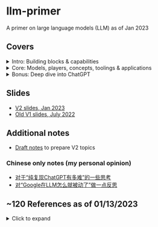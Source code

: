 # llm-primer
A primer on large language models (LLM) as of Jan 2023

## Covers
<details>
  <summary>Intro: Building blocks & capabilities</summary>

  - LM and LLM
  - Transformer
  - How are LLMs trained?
  - LLM decoding
  - LLM training in parallel
  - LLM capabilities, advanced capabilities and insance capabilities
</details>
<details>
  <summary>Core: Models, players, concepts, toolings & applications</summary>

  - Selected LLMs
    - BERT
    - GPT family
    - T5
    - GLM
  - LLM Players
    - big companies
    - institutes and startups)
  - LLM concepts
    - Pretraining, finetuning, prompt tuning
    - Scaling laws
    - Prompt engineering
    - Prompt tuning (soft prompt)
    - "Emergent abilities"
    - Chain of thoughts (CoT)
    - Least-to-most prompting
    - Hallucination
    - Retrieval LLM
    - RLHF for LLM
    - Mixture of Experts (MoE) LLM
  - LLM Tooling
    - Huggingface
    - TF hub, Torch NLP, PaddleNLP
    - Transformers lib, Colossal-ai, Ray and NanoGPT
    - Other toolings
  - LLM Applications

</details>
<details>
  <summary>Bonus: Deep dive into ChatGPT</summary>

  - ChatGPT model evolvment
  - Research (InstructGPT) overview
  - Possible next steps for ChatGPT?
  - Engineering discussion
  - Rough estimate to train/server chatgpt
  - My thoughts on technical challenges to reproduce ChatGPT
  - What less optimal choices Google made related to ChatGPT delayed Google to release similar product?
  - Fun facts
  - ChatGPT challenges
  - Final question: Will ChatGPT become next iPhone, or next Alexa, or next ClubHouse?
  
</details>

## Slides
- [V2 slides, Jan 2023](https://github.com/hululuzhu/llm-primer/blob/main/llm_primer_v2_jan_2023.pdf)
- [Old V1 slides, July 2022](https://github.com/hululuzhu/fun-paper-sharing/blob/main/slides/llm_primer_v1.pdf)


## Additional notes
- [Draft notes](draft_notes_llm_primer.pdf) to prepare V2 topics

### Chinese only notes (my personal opinion)
- [对于“纯复现ChatGPT有多难”的一些思考](chinese_only_tech_challanges_reproduce_chatgpt.md)
- [对“Google在LLM怎么就被动了”做一点反思](chinese_only_thoughts_on_less_optimal_choices_by_google.md)


## ~120 References as of 01/13/2023
<details>
  <summary>Click to expand</summary>

  - [[1706.03741] Deep reinforcement learning from human preferences](https://arxiv.org/abs/1706.03741)
  - [[1706.03762] Attention Is All You Need](https://arxiv.org/abs/1706.03762)
  - [[1810.04805] BERT: Pre-training of Deep Bidirectional Transformers for Language Understanding](https://arxiv.org/abs/1810.04805)
  - [[1904.00962] Large Batch Optimization for Deep Learning: Training BERT in 76 minutes](https://arxiv.org/abs/1904.00962)
  - [[1907.11692] RoBERTa: A Robustly Optimized BERT Pretraining Approach](https://arxiv.org/abs/1907.11692)
  - [[1910.10683] Exploring the Limits of Transfer Learning with a Unified Text-to-Text Transformer](https://arxiv.org/abs/1910.10683)
  - [[2001.08361] Scaling Laws for Neural Language Models](https://arxiv.org/abs/2001.08361)
  - [[2005.14165] Language Models are Few-Shot Learners](https://arxiv.org/abs/2005.14165)
  - [[2103.00823] M6: A Chinese Multimodal Pretrainer](https://arxiv.org/abs/2103.00823)
  - [[2104.08691] The Power of Scale for Parameter-Efficient Prompt Tuning](https://arxiv.org/abs/2104.08691)
  - [[2104.09864] RoFormer: Enhanced Transformer with Rotary Position Embedding](https://arxiv.org/abs/2104.09864)
  - [[2106.04554] A Survey of Transformers](https://arxiv.org/abs/2106.04554)
  - [[2111.06377] Masked Autoencoders Are Scalable Vision Learners](https://arxiv.org/abs/2111.06377)
  - [[2112.12731] ERNIE 3.0 Titan: Exploring Larger-scale Knowledge Enhanced Pre-training for Language Understanding and Generation](https://arxiv.org/abs/2112.12731)
  - [[2201.08239] LaMDA: Language Models for Dialog Applications](https://arxiv.org/abs/2201.08239)
  - [[2201.11903] Chain-of-Thought Prompting Elicits Reasoning in Large Language Models](https://arxiv.org/abs/2201.11903)
  - [[2203.15556] Training Compute-Optimal Large Language Models](https://arxiv.org/abs/2203.15556)
  - [[2204.05862] Training a Helpful and Harmless Assistant with Reinforcement Learning from Human Feedback](https://arxiv.org/abs/2204.05862)
  - [[2205.01068] OPT: Open Pre-trained Transformer Language Models](https://arxiv.org/abs/2205.01068)
  - [[2205.05198] Reducing Activation Recomputation in Large Transformer Models](https://arxiv.org/abs/2205.05198)
  - [[2205.10625] Least-to-Most Prompting Enables Complex Reasoning in Large Language Models](https://arxiv.org/abs/2205.10625)
  - [[2205.11916] Large Language Models are Zero-Shot Reasoners](https://arxiv.org/abs/2205.11916)
  - [[2206.07682] Emergent Abilities of Large Language Models](https://arxiv.org/abs/2206.07682)
  - [[2207.01780] CodeRL: Mastering Code Generation through Pretrained Models and Deep Reinforcement Learning](https://arxiv.org/abs/2207.01780)
  - [[2208.03299] Atlas: Few-shot Learning with Retrieval Augmented Language Models](https://arxiv.org/abs/2208.03299)
  - [[2210.02414] GLM-130B: An Open Bilingual Pre-trained Model](https://arxiv.org/abs/2210.02414)
  - [[D] GPT-3, The $4,600,000 Language Model : r/MachineLearning](https://www.reddit.com/r/MachineLearning/comments/h0jwoz/d_gpt3_the_4600000_language_model/)
  - [Alibaba Cloud Launches 'ModelScope,' An Open-Source Model-as-a-Service (MaaS) Platform that Comes with Hundreds of Artificial Intelligence (AI) Models - MarkTechPost](https://www.marktechpost.com/2022/11/21/alibaba-cloud-launches-modelscope-an-open-source-model-as-a-service-maas-platform-that-comes-with-hundreds-of-artificial-intelligence-ai-models/)
  - [Aligning Language Models to Follow Instructions](https://openai.com/blog/instruction-following/)
  - [AlphaGo](https://www.deepmind.com/research/highlighted-research/alphago)
  - [Anthropic](https://www.anthropic.com/)
  - [BART: Denoising Sequence-to-Sequence Pre-training for Natural Language Generation, Translation, and Comprehension | Facebook AI Research](https://ai.facebook.com/research/publications/bart-denoising-sequence-to-sequence-pre-training-for-natural-language-generation-translation-and-comprehension/)
  - [Better Language Models and Their Implications](https://openai.com/blog/better-language-models/)
  - [BigScience](https://bigscience.huggingface.co/)
  - [BlenderBot 3: An AI Chatbot That Improves Through Conversation | Meta](https://about.fb.com/news/2022/08/blenderbot-ai-chatbot-improves-through-conversation/)
  - [Building safer dialogue agents](https://www.deepmind.com/blog/building-safer-dialogue-agents)
  - [Chat GPT (可能)是怎麼煉成的 - GPT 社會化的過程](https://www.youtube.com/watch?v=e0aKI2GGZNg)
  - [ChatGPT cheats? Triangle professors grapple with viral AI technology as semester starts](https://www.newsobserver.com/news/local/article270952057.html)
  - [ChatGPT produces made-up nonexistent references | Hacker News](https://news.ycombinator.com/item?id=33841672)
  - [ChatGPT, Open AI's Chatbot, Is Spitting Out Biased, Sexist Results - Bloomberg](https://www.bloomberg.com/news/newsletters/2022-12-08/chatgpt-open-ai-s-chatbot-is-spitting-out-biased-sexist-results)
  - [ChatGPT: Optimizing Language Models for Dialogue](https://openai.com/blog/chatgpt/)
  - [Code for CodeT5: a new code-aware pre-trained encoder-decoder model.](https://github.com/salesforce/CodeT5)
  - [Colossal-AI](https://colossalai.org/)
  - [DeepMind’s AlphaCode AI writes code at a competitive level | TechCrunch](https://techcrunch.com/2022/02/02/deepminds-alphacode-ai-writes-code-at-a-competitive-level/)
  - [Democratizing access to large-scale language models with OPT-175B](https://ai.facebook.com/blog/democratizing-access-to-large-scale-language-models-with-opt-175b/)
  - [Don’t Ban ChatGPT in Schools. Teach With It. - The New York Times](https://www.nytimes.com/2023/01/12/technology/chatgpt-schools-teachers.html)
  - [EleutherAI](https://www.eleuther.ai/)
  - [EleutherAI/gpt-neox-20b · Hugging Face](https://huggingface.co/EleutherAI/gpt-neox-20b)
  - [Exploring Transfer Learning with T5: the Text-To-Text Transfer Transformer – Google AI Blog](https://ai.googleblog.com/2020/02/exploring-transfer-learning-with-t5.html)
  - [galactica research model by Meta](https://galactica.org/)
  - [Generative adversarial network - Wikipedia](https://en.wikipedia.org/wiki/Generative_adversarial_network)
  - [GitHub - f/awesome-chatgpt-prompts: This repo includes ChatGPT prompt curation to use ChatGPT better.](https://github.com/f/awesome-chatgpt-prompts)
  - [GitHub - google/BIG-bench: Beyond the Imitation Game collaborative benchmark for measuring and extrapolating the capabilities of language models](https://github.com/google/BIG-bench)
  - [GitHub - huggingface/transformers: 🤗 Transformers: State-of-the-art Machine Learning for Pytorch, TensorFlow, and JAX.](https://github.com/huggingface/transformers)
  - [GitHub - karpathy/nanoGPT: The simplest, fastest repository for training/finetuning medium-sized GPTs.](https://github.com/karpathy/nanoGPT)
  - [GitHub - openai/openai-cookbook: Techniques to improve reliability](https://github.com/openai/openai-cookbook/blob/main/techniques_to_improve_reliability.md)
  - [GitHub - PaddlePaddle/PaddleNLP](https://github.com/PaddlePaddle/PaddleNLP)
  - [GitHub Copilot · Your AI pair programmer](https://github.com/features/copilot)
  - [github: Jianlin Su bojone](https://github.com/bojone)
  - [GitHub's AI Coding Assistant Copilot Launches - Voicebot.ai](https://voicebot.ai/2022/06/22/githubs-ai-coding-assistant-copilot-launches/)
  - [GLM-130B: An Open Bilingual Pre-Trained Model](https://github.com/THUDM/GLM-130B)
  - [gluebenchmark Leaderboard](https://gluebenchmark.com/leaderboard/)
  - [Google AI Introduces Minerva: A Natural Language Processing (NLP) Model That Solves Mathematical Questions - MarkTechPost](https://www.marktechpost.com/2022/07/04/google-ai-introduces-minerva-a-natural-language-processing-nlp-model-that-solves-mathematical-questions/)
  - [Google Sidelines Engineer Who Claims Its A.I. Is Sentient - The New York Times](https://www.nytimes.com/2022/06/12/technology/google-chatbot-ai-blake-lemoine.html)
  - [Google's Massive New Language Model Can Explain Jokes](https://www.datanami.com/2022/04/22/googles-massive-new-language-model-can-explain-jokes/)
  - [Got It AI creates truth checker for ChatGPT 'hallucinations' | VentureBeat](https://venturebeat.com/ai/got-it-ai-creates-truth-checker-for-chatgpt-hallucinations/)
  - [GPT-3 Powers the Next Generation of Apps](https://openai.com/blog/gpt-3-apps/)
  - [GSM8K Dataset | Papers With Code](https://paperswithcode.com/dataset/gsm8k)
  - [How come GPT can seem so brilliant one minute and so breathtakingly dumb the next?](https://garymarcus.substack.com/p/how-come-gpt-can-seem-so-brilliant)
  - [How does GPT Obtain its Ability? Tracing Emergent Abilities of Language Models to their Sources](https://yaofu.notion.site/How-does-GPT-Obtain-its-Ability-Tracing-Emergent-Abilities-of-Language-Models-to-their-Sources-b9a57ac0fcf74f30a1ab9e3e36fa1dc1)
  - [HUAWEI Noah's Ark Lab · GitHub](https://github.com/huawei-noah/Pretrained-Language-Model/tree/master/PanGu-%CE%B1)
  - [HuggingFace: Deploy Hugging Face models easily with Amazon SageMaker](https://huggingface.co/blog/deploy-hugging-face-models-easily-with-amazon-sagemaker)
  - [HuggingFace: Fine-tune a pretrained model](https://huggingface.co/docs/transformers/training)
  - [HuggingFace: How to generate text: using different decoding methods for language generation with Transformers](https://huggingface.co/blog/how-to-generate)
  - [HuggingFace: Models](https://huggingface.co/docs/transformers/main_classes/model)
  - [HuggingFace: Pipelines](https://huggingface.co/docs/transformers/main_classes/pipelines)
  - [HuggingFace: Tokenizer](https://huggingface.co/docs/transformers/main_classes/tokenizer)
  - [HuggingFace: Uploading models](https://huggingface.co/docs/hub/models-uploading)
  - [Improving language models by retrieving from trillions of tokens](https://www.deepmind.com/publications/improving-language-models-by-retrieving-from-trillions-of-tokens)
  - [Improving Language Understanding by Generative Pre-Training](https://s3-us-west-2.amazonaws.com/openai-assets/research-covers/language-unsupervised/language_understanding_paper.pdf)
  - [Introducing FLAN: More generalizable Language Models with Instruction Fine-Tuning](https://ai.googleblog.com/2021/10/introducing-flan-more-generalizable.html)
  - [Introducing Pathways: A next-generation AI architecture](https://blog.google/technology/ai/introducing-pathways-next-generation-ai-architecture/)
  - [Jonathan Hui: How much do I like ChatGPT?](https://jonathan-hui.medium.com/how-much-do-i-like-chatgpt-3d8a3216e137)
  - [LaMDA and the Sentient AI Trap | WIRED](https://www.wired.com/story/lamda-sentient-ai-bias-google-blake-lemoine/)
  - [LaMDA: our breakthrough conversation technology](https://blog.google/technology/ai/lamda/)
  - [Language Model – AI2 Blog](https://blog.allenai.org/tagged/language-model)
  - [Large Language Models and Where to Use Them: Part 1](https://txt.cohere.ai/llm-use-cases/)
  - [M6 by Alibaba: MultiModality-to-MultiModality Multitask Mega-transformer](https://www.infoq.cn/article/xIX9lekuuLcXewc5iphF)
  - [Microsoft dumping ton of cash into ChatGPT Office infusion | AppleInsider](https://appleinsider.com/articles/23/01/10/microsoft-dumping-ton-of-cash-into-chatgpt-office-infusion)
  - [Microsoft Set To Integrate ChatGPT With Bing | CDOTrends](https://www.cdotrends.com/story/17758/microsoft-set-integrate-chatgpt-bing)
  - [Minerva: Solving Quantitative Reasoning Problems with Language Models – Google AI Blog](https://ai.googleblog.com/2022/06/minerva-solving-quantitative-reasoning.html)
  - [Mosaic LLMs (Part 2): GPT-3 quality for <$500k](https://www.mosaicml.com/blog/gpt-3-quality-for-500k#:~:text=The%20bottom%20line%3A%20it%20costs,10x%20less%20than%20people%20think.)
  - [nanoGPT/scaling_laws.ipynb at master](https://github.com/karpathy/nanoGPT/blob/master/scaling_laws.ipynb)
  - [New and Improved Content Moderation Tooling](https://openai.com/blog/new-and-improved-content-moderation-tooling/)
  - [New York City Department of Education Bans ChatGPT](https://www.govtech.com/education/k-12/new-york-city-department-of-education-bans-chatgpt)
  - [OpenAI ‘GPT-f’ Delivers SOTA Performance in Automated Mathematical Theorem Proving | Synced](https://syncedreview.com/2020/09/10/openai-gpt-f-delivers-sota-performance-in-automated-mathematical-theorem-proving/)
  - [OpenAI begins piloting ChatGPT Professional, a premium version of its viral chatbot | TechCrunch](https://techcrunch.com/2023/01/11/openai-begins-piloting-chatgpt-professional-a-premium-version-of-its-viral-chatbot/)
  - [OpenAI Codex](https://openai.com/blog/openai-codex/)
  - [OpenAI Just Released the AI It Said Was Too Dangerous to Share](https://futurism.com/the-byte/openai-released-ai-dangerous-share)
  - [OpenAI Model index for researchers](https://beta.openai.com/docs/model-index-for-researchers)
  - [OpenAI says its text-generating algorithm GPT-2 is too dangerous to release.](https://slate.com/technology/2019/02/openai-gpt2-text-generating-algorithm-ai-dangerous.html)
  - [OpenAI's new ChatGPT bot: 10 dangerous things it's capable of](https://www.bleepingcomputer.com/news/technology/openais-new-chatgpt-bot-10-dangerous-things-its-capable-of/)
  - [Outrageously Large Neural Networks: The Sparsely-Gated Mixture-of-Experts Layer – Google Research](https://research.google/pubs/pub45929/)
  - [Pathways Language Model (PaLM): Scaling to 540 Billion Parameters for Breakthrough Performance](https://ai.googleblog.com/2022/04/pathways-language-model-palm-scaling-to.html)
  - [PyTorch-NLP](https://modelzoo.co/model/pytorch-nlp)
  - [Ray Distributed Computing - Anyscale](https://www.anyscale.com/ray-open-source)
  - [Research | Stanford HAI](https://hai.stanford.edu/research)
  - [Researcher Tells AI to Write a Paper About Itself, Then Submits It to Academic Journal](https://futurism.com/gpt3-academic-paper)
  - [Salesforce’s CodeRL Achieves SOTA Code Generation Results With Strong Zero-Shot Transfer Capabilities | Synced](https://syncedreview.com/2022/07/07/salesforces-coderl-achieves-sota-code-generation-results-with-strong-zero-shot-transfer-capabilities/)
  - [Solving (Some) Formal Math Olympiad Problems](https://openai.com/blog/formal-math/)
  - [Stable Diffusion 2-1 - a Hugging Face Space by stabilityai](https://huggingface.co/spaces/stabilityai/stable-diffusion)
  - [SuperGLUE: A Stickier Benchmark for General-Purpose Language Understanding Systems](https://papers.nips.cc/paper/2019/hash/4496bf24afe7fab6f046bf4923da8de6-Abstract.html)
  - [Techniques for Training Large Neural Networks](https://openai.com/blog/techniques-for-training-large-neural-networks/)
  - [Temporary policy: ChatGPT is banned - Meta Stack Overflow](https://meta.stackoverflow.com/questions/421831/temporary-policy-chatgpt-is-banned)
  - [TensorFlow Hub](https://www.tensorflow.org/hub)
  - [The Annotated Transformer](https://nlp.seas.harvard.edu/2018/04/03/attention.html)
  - [Twitter @goodside as of Jan 2023](https://twitter.com/goodside/status/1598874674204618753?lang=en)
  - [Twitter @goodside as of Jan 2023](https://twitter.com/goodside/status/1610482565106012160)
  - [Twitter @Grady_Booch as of Jan 2023](https://twitter.com/Grady_Booch/status/1593033061423550464)
  - [Twitter @sama as of Jan 2023](https://twitter.com/sama/status/1599671496636780546?lang=en)
  - [What is GPT-3? Everything your business needs to know about OpenAI’s breakthrough AI language program | ZDNET](https://www.zdnet.com/article/what-is-gpt-3-everything-business-needs-to-know-about-openais-breakthrough-ai-language-program)
  - [Who Ultimately Owns Content Generated By ChatGPT And Other AI Platforms?](https://www.forbes.com/sites/joemckendrick/2022/12/21/who-ultimately-owns-content-generated-by-chatgpt-and-other-ai-platforms/?sh=50c960845423)
  - [Why Meta’s latest large language model only survived three days online | MIT Technology Review](https://www.technologyreview.com/2022/11/18/1063487/meta-large-language-model-ai-only-survived-three-days-gpt-3-science/)
  - [Wu Dao 2.0: China’s Answer To GPT-3. Only Better](https://analyticsindiamag.com/wu-dao-2-0-chinas-answer-to-gpt-3-only-better/)
  - [Zhuiyi Technology](https://en.zhuiyi.ai/)
</details>
